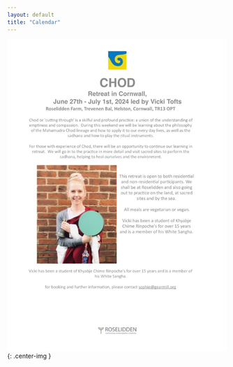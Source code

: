 ```yaml
---
layout: default
title: "Calendar"
---
```


![Vicki Tofts](/assets/images/flyers/Chod-Vicki-Tofts.jpg "Vicki Tofts"){: .center-img }
